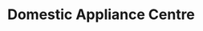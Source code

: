 ---
title: "Domestic Appliance Centre"
url: /dorchester/domestic-appliance-centre/
shop: Elektronik
---